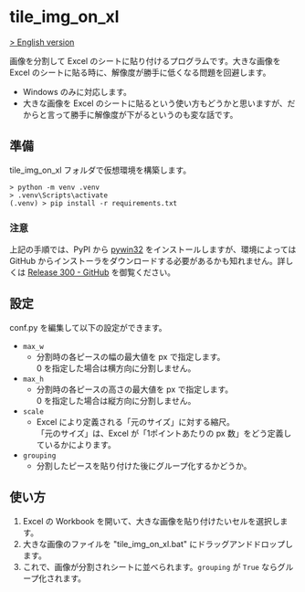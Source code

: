 # tile_img_on_xl

[> English version](https://github.com/satamame/tile_img_on_xl/blob/master/README.md)

画像を分割して Excel のシートに貼り付けるプログラムです。大きな画像を Excel のシートに貼る時に、解像度が勝手に低くなる問題を回避します。

- Windows のみに対応します。
- 大きな画像を Excel のシートに貼るという使い方もどうかと思いますが、だからと言って勝手に解像度が下がるというのも変な話です。

## 準備

tile_img_on_xl フォルダで仮想環境を構築します。

```
> python -m venv .venv
> .venv\Scripts\activate
(.venv) > pip install -r requirements.txt
```

### 注意

上記の手順では、PyPI から [pywin32](https://pypi.org/project/pywin32/) をインストールしますが、環境によっては GitHub からインストーラをダウンロードする必要があるかも知れません。詳しくは [Release 300 - GitHub](https://github.com/mhammond/pywin32/releases/tag/b300) を御覧ください。

## 設定

conf.py を編集して以下の設定ができます。

- `max_w`
    - 分割時の各ピースの幅の最大値を px で指定します。  
    0 を指定した場合は横方向に分割しません。
- `max_h`
    - 分割時の各ピースの高さの最大値を px で指定します。  
    0 を指定した場合は縦方向に分割しません。
- `scale`
    - Excel により定義される「元のサイズ」に対する縮尺。  
    「元のサイズ」は、Excel が「1ポイントあたりの px 数」をどう定義しているかによります。
- `grouping`
    - 分割したピースを貼り付けた後にグループ化するかどうか。

## 使い方

1. Excel の Workbook を開いて、大きな画像を貼り付けたいセルを選択します。
1. 大きな画像のファイルを "tile_img_on_xl.bat" にドラッグアンドドロップします。
1. これで、画像が分割されシートに並べられます。`grouping` が `True` ならグループ化されます。

